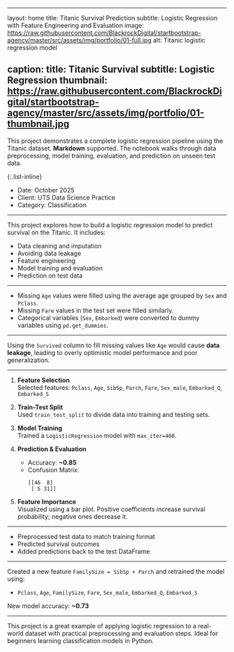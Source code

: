 
---
layout: home
title: Titanic Survival Prediction
subtitle: Logistic Regression with Feature Engineering and Evaluation
image: https://raw.githubusercontent.com/BlackrockDigital/startbootstrap-agency/master/src/assets/img/portfolio/01-full.jpg
alt: Titanic logistic regression model

caption:
  title: Titanic Survival
  subtitle: Logistic Regression
  thumbnail: https://raw.githubusercontent.com/BlackrockDigital/startbootstrap-agency/master/src/assets/img/portfolio/01-thumbnail.jpg
---


This project demonstrates a complete logistic regression pipeline using the Titanic dataset. **Markdown** supported. The notebook walks through data preprocessing, model training, evaluation, and prediction on unseen test data.

{:.list-inline}

- Date: October 2025  
- Client: UTS Data Science Practice  
- Category: Classification

---
This project explores how to build a logistic regression model to predict survival on the Titanic. It includes:

- Data cleaning and imputation
- Avoiding data leakage
- Feature engineering
- Model training and evaluation
- Prediction on test data
---
- Missing `Age` values were filled using the average age grouped by `Sex` and `Pclass`.
- Missing `Fare` values in the test set were filled similarly.
- Categorical variables (`Sex`, `Embarked`) were converted to dummy variables using `pd.get_dummies`.

---

Using the `Survived` column to fill missing values like `Age` would cause **data leakage**, leading to overly optimistic model performance and poor generalization.

---


1. **Feature Selection**  
   Selected features: `Pclass`, `Age`, `SibSp`, `Parch`, `Fare`, `Sex_male`, `Embarked_Q`, `Embarked_S`

2. **Train-Test Split**  
   Used `train_test_split` to divide data into training and testing sets.

3. **Model Training**  
   Trained a `LogisticRegression` model with `max_iter=400`.

4. **Prediction & Evaluation**  
   - Accuracy: **~0.85**
   - Confusion Matrix:
     ```
     [[46  8]
      [ 5 31]]
     ```

5. **Feature Importance**  
   Visualized using a bar plot. Positive coefficients increase survival probability; negative ones decrease it.

---


- Preprocessed test data to match training format
- Predicted survival outcomes
- Added predictions back to the test DataFrame

---


Created a new feature `FamilySize = SibSp + Parch` and retrained the model using:

- `Pclass`, `Age`, `FamilySize`, `Fare`, `Sex_male`, `Embarked_Q`, `Embarked_S`

New model accuracy: **~0.73**

---

This project is a great example of applying logistic regression to a real-world dataset with practical preprocessing and evaluation steps. Ideal for beginners learning classification models in Python.
